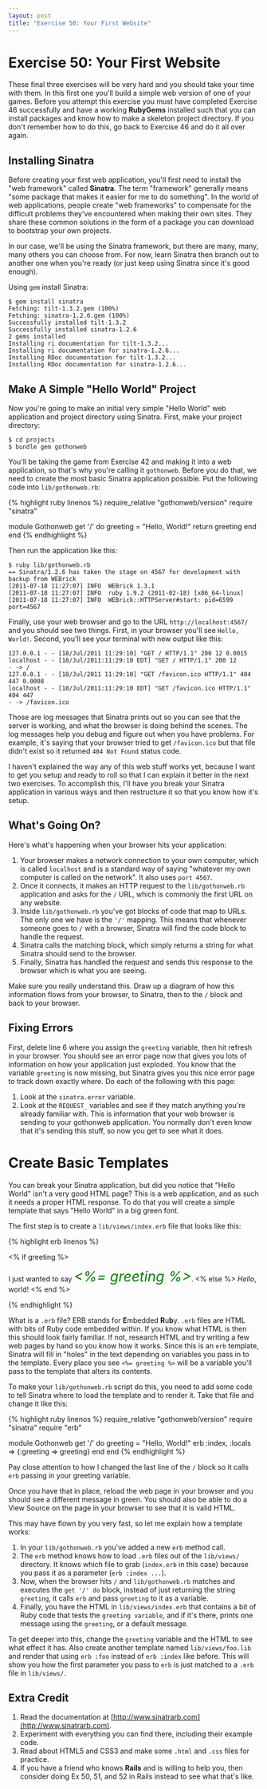```yaml
---
layout: post
title: "Exercise 50: Your First Website"
---
```

# Exercise 50: Your First Website
These final three exercises will be very hard and you should take your time with them. In this first one you'll build a simple web version of one of your games. Before you attempt this exercise you must have completed Exercise 46 successfully and have a working **RubyGems** installed such that you can install packages and know how to make a skeleton project directory. If you don't remember how to do this, go back to Exercise 46 and do it all over again.

## Installing Sinatra
Before creating your first web application, you'll first need to install the "web framework" called **Sinatra**. The term "framework" generally means "some package that makes it easier for me to do something". In the world of web applications, people create "web frameworks" to compensate for the difficult problems they've encountered when making their own sites. They share these common solutions in the form of a package you can download to bootstrap your own projects.

In our case, we'll be using the Sinatra framework, but there are many, many, many others you can choose from. For now, learn Sinatra then branch out to another one when you're ready (or just keep using Sinatra since it's good enough).

Using `gem` install Sinatra:

    $ gem install sinatra
    Fetching: tilt-1.3.2.gem (100%)
    Fetching: sinatra-1.2.6.gem (100%)
    Successfully installed tilt-1.3.2
    Successfully installed sinatra-1.2.6
    2 gems installed
    Installing ri documentation for tilt-1.3.2...
    Installing ri documentation for sinatra-1.2.6...
    Installing RDoc documentation for tilt-1.3.2...
    Installing RDoc documentation for sinatra-1.2.6...

## Make A Simple "Hello World" Project
Now you're going to make an initial very simple "Hello World" web application and project directory using Sinatra. First, make your project directory:

    $ cd projects
    $ bundle gem gothonweb

You'll be taking the game from Exercise 42 and making it into a web application, so that's why you're calling it `gothonweb`. Before you do that, we need to create the most basic Sinatra application possible. Put the following code into `lib/gothonweb.rb`:

{% highlight ruby linenos %}
require_relative "gothonweb/version"
require "sinatra"

module Gothonweb
  get '/' do
    greeting = "Hello, World!"
    return greeting
  end
end
{% endhighlight %}

Then run the application like this:

    $ ruby lib/gothonweb.rb
    == Sinatra/1.2.6 has taken the stage on 4567 for development with backup from WEBrick
    [2011-07-18 11:27:07] INFO  WEBrick 1.3.1
    [2011-07-18 11:27:07] INFO  ruby 1.9.2 (2011-02-18) [x86_64-linux]
    [2011-07-18 11:27:07] INFO  WEBrick::HTTPServer#start: pid=6599 port=4567

Finally, use your web browser and go to the URL `http://localhost:4567/` and you should see two things. First, in your browser you'll see `Hello, World!`. Second, you'll see your terminal with new output like this:

    127.0.0.1 - - [18/Jul/2011 11:29:10] "GET / HTTP/1.1" 200 12 0.0015
    localhost - - [18/Jul/2011:11:29:10 EDT] "GET / HTTP/1.1" 200 12
    - -> /
    127.0.0.1 - - [18/Jul/2011 11:29:10] "GET /favicon.ico HTTP/1.1" 404 447 0.0008
    localhost - - [18/Jul/2011:11:29:10 EDT] "GET /favicon.ico HTTP/1.1" 404 447
    - -> /favicon.ico

Those are log messages that Sinatra prints out so you can see that the server is working, and what the browser is doing behind the scenes. The log messages help you debug and figure out when you have problems. For example, it's saying that your browser tried to get `/favicon.ico` but that file didn't exist so it returned `404 Not Found` status code.

I haven't explained the way any of this web stuff works yet, because I want to get you setup and ready to roll so that I can explain it better in the next two exercises. To accomplish this, I'll have you break your Sinatra application in various ways and then restructure it so that you know how it's setup.

## What's Going On?
Here's what's happening when your browser hits your application:

1. Your browser makes a network connection to your own computer, which is called `localhost` and is a standard way of saying "whatever my own computer is called on the network". It also uses `port 4567`.
2. Once it connects, it makes an HTTP request to the `lib/gothonweb.rb` application and asks for the `/` URL, which is commonly the first URL on any website.
3. Inside `lib/gothonweb.rb` you've got blocks of code that map to URLs. The only one we have is the `'/'` mapping. This means that whenever someone goes to `/` with a browser, Sinatra will find the code block to handle the request.
4. Sinatra calls the matching block, which simply returns a string for what Sinatra should send to the browser.
4. Finally, Sinatra has handled the request and sends this response to the browser which is what you are seeing.

Make sure you really understand this. Draw up a diagram of how this information flows from your browser, to Sinatra, then to the `/` block and back to your browser.

## Fixing Errors
First, delete line 6 where you assign the `greeting` variable, then hit refresh in your browser. You should see an error page now that gives you lots of information on how your application just exploded. You know that the variable `greeting` is now missing, but Sinatra gives you this nice error page to track down exactly where. Do each of the following with this page:

1. Look at the `sinatra.error` variable.
2. Look at the `REQUEST_` variables and see if they match anything you're already familiar with. This is information that your web browser is sending to your gothonweb application. You normally don't even know that it's sending this stuff, so now you get to see what it does.

# Create Basic Templates
You can break your Sinatra application, but did you notice that "Hello World" isn't a very good HTML page? This is a web application, and as such it needs a proper HTML response. To do that you will create a simple template that says "Hello World" in a big green font.

The first step is to create a `lib/views/index.erb` file that looks like this:

{% highlight erb linenos %}
<html>
    <head>
        <title>Gothons Of Planet Percal #25</title>
    </head>
<body>

  <% if greeting %>
    <p>I just wanted to say <em style="color: green; font-size: 2em;"><%= greeting %></em>.
  <% else %>
    <em>Hello</em>, world!
  <% end %>

</body>
</html>
{% endhighlight %}

What is a `.erb` file?  ERB stands for **E**mbedded **R**u**b**y. `.erb` files are HTML with bits of Ruby code embedded within.  If you know what HTML is then this should look fairly familiar. If not, research HTML and try writing a few web pages by hand so you know how it works.  Since this is an `erb` template, Sinatra will fill in "holes" in the text depending on variables you pass in to the template. Every place you see `<%= greeting %>` will be a variable you'll pass to the template that alters its contents.

To make your `lib/gothonweb.rb` script do this, you need to add some code to tell Sinatra where to load the template and to render it. Take that file and change it like this:

{% highlight ruby linenos %}
require_relative "gothonweb/version"
require "sinatra"
require "erb"

module Gothonweb
  get '/' do
    greeting = "Hello, World!"
    erb :index, :locals => {:greeting => greeting}
  end
end
{% endhighlight %}

Pay close attention to how I changed the last line of the `/` block so it calls `erb` passing in your greeting variable.

Once you have that in place, reload the web page in your browser and you should see a different message in green. You should also be able to do a View Source on the page in your browser to see that it is valid HTML.

This may have flown by you very fast, so let me explain how a template works:

1. In your `lib/gothonweb.rb` you've added a new `erb` method call.
2. The `erb` method knows how to load `.erb` files out of the `lib/views/` directory.  It knows which file to grab (`index.erb` in this case) because you pass it as a parameter (`erb :index ...`).
3. Now, when the browser hits `/` and `lib/gothonweb.rb` matches and executes the `get '/' do` block, instead of just returning the string `greeting`, it calls `erb` and pass `greeting` to it as a variable.
4. Finally, you have the HTML in `lib/views/index.erb` that contains a bit of Ruby code that tests the `greeting variable`, and if it's there, prints one message using the `greeting`, or a default message.

To get deeper into this, change the `greeting` variable and the HTML to see what effect it has. Also create another template named `lib/views/foo.lib` and render that using `erb :foo` instead of `erb :index` like before. This will show you how the first parameter you pass to `erb` is just matched to a `.erb` file in `lib/views/`.

## Extra Credit
1. Read the documentation at [http://www.sinatrarb.com](http://www.sinatrarb.com).
2. Experiment with everything you can find there, including their example code.
3. Read about HTML5 and CSS3 and make some `.html` and `.css` files for practice.
4. If you have a friend who knows **Rails** and is willing to help you, then consider doing Ex 50, 51, and 52 in Rails instead to see what that's like.
